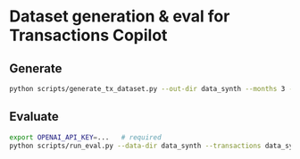 
# Dataset generation & eval for Transactions Copilot

## Generate
```bash
python scripts/generate_tx_dataset.py --out-dir data_synth --months 3 --accounts 2 --avg-per-month 80 --seed 42
```

## Evaluate
```bash
export OPENAI_API_KEY=...   # required
python scripts/run_eval.py --data-dir data_synth --transactions data_synth/transactions.json
```
